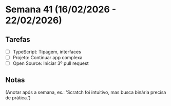 # Semana 41 (16/02/2026 - 22/02/2026)

## Tarefas
- [ ] TypeScript: Tipagem, interfaces
- [ ] Projeto: Continuar app complexa
- [ ] Open Source: Iniciar 3º pull request

## Notas
(Anotar após a semana, ex.: 'Scratch foi intuitivo, mas busca binária precisa de prática.')